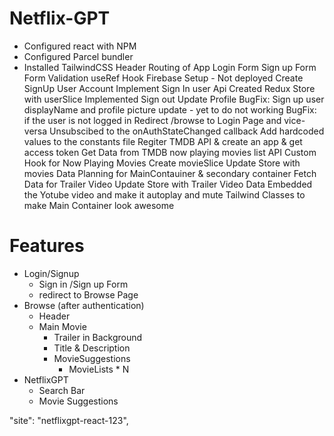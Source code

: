 # Netflix-GPT
- Configured react with NPM
- Configured Parcel bundler
- Installed TailwindCSS
Header
Routing of App
Login Form
Sign up Form
Form Validation
useRef Hook
Firebase Setup - Not deployed
Create SignUp User Account
Implement Sign In user Api
Created Redux Store with userSlice
Implemented Sign out
Update Profile
BugFix: Sign up user displayName and profile picture update - yet to do not working
BugFix: if the user is not logged in Redirect /browse to Login Page and vice-versa
Unsubscibed to the onAuthStateChanged callback
Add hardcoded values to the constants file
Regiter TMDB API & create an app & get access token
Get Data from TMDB now playing movies list API
Custom Hook for Now Playing Movies
Create movieSlice
Update Store with movies Data
Planning for MainContauiner & secondary container
Fetch Data for Trailer Video
Update Store with Trailer Video Data
Embedded the Yotube video and make it autoplay and mute
Tailwind Classes to make Main Container look awesome


# Features
- Login/Signup 
   - Sign in /Sign up Form
   - redirect to Browse Page
- Browse (after authentication)
    - Header
    - Main Movie
        - Trailer in Background
        - Title & Description   
        - MovieSuggestions
            - MovieLists * N
- NetflixGPT
    - Search Bar
    - Movie Suggestions







"site": "netflixgpt-react-123",